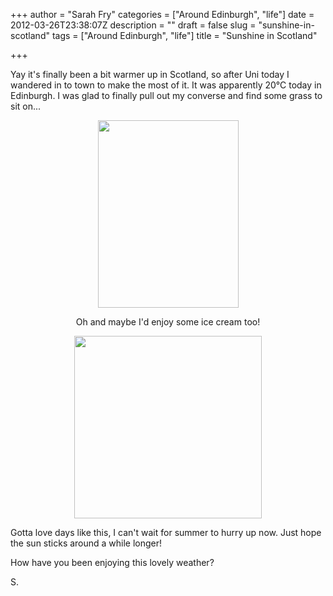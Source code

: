 +++
author = "Sarah Fry"
categories = ["Around Edinburgh", "life"]
date = 2012-03-26T23:38:07Z
description = ""
draft = false
slug = "sunshine-in-scotland"
tags = ["Around Edinburgh", "life"]
title = "Sunshine in Scotland"

+++


Yay it's finally been a bit warmer up in Scotland, so after Uni today I wandered in to town to make the most of it. It was apparently 20°C today in Edinburgh. I was glad to finally pull out my converse and find some grass to sit on...
<p style="text-align: center;"><a href="https://yayfryday.com/images/2012/03/IMG_20120326_172241.jpg"><img class="size-medium wp-image-463 aligncenter" title="myconverse" src="https://yayfryday.com/images/2012/03/IMG_20120326_172241-225x300.jpg" alt="" width="225" height="300" /></a></p>
<p style="text-align: center;">Oh and maybe I'd enjoy some ice cream too!</p>
<p style="text-align: center;"><a href="https://yayfryday.com/images/2012/03/IMGP2640-001.jpg"><img class="aligncenter size-medium wp-image-467" title="icecream" src="https://yayfryday.com/images/2012/03/IMGP2640-001-300x292.jpg" alt="" width="300" height="292" /></a></p>
<p style="text-align: left;">Gotta love days like this, I can't wait for summer to hurry up now. Just hope the sun sticks around a while longer!</p>
<p style="text-align: left;">How have you been enjoying this lovely weather?</p>
<p style="text-align: left;">S.</p>

